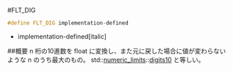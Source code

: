 #FLT_DIG
```cpp
#define FLT_DIG implementation-defined
```
* implementation-defined[italic]

##概要
n 桁の10進数を float に変換し、また元に戻した場合に値が変わらないような n のうち最大のもの。
std::[numeric_limits](/reference/limits/numeric_limits.md)<float>::[digits10](/reference/limits/numeric_limits/digits10.md) と等しい。
